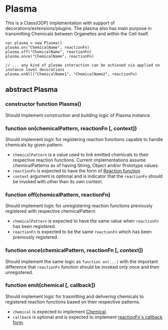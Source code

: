 # Plasma

This is a Class(OOP) implementation with support of decorations/extensions/plugins. The plasma also has main purpose in transmitting Chemicals between Organelles and within the Cell itself.

    var plasma = new Plasma()
    plasma.on("ChemicalName", reactionFn)
    plasma.off("ChemicalName", reactionFn)
    plasma.once("ChemicalName", reactionFn)
    
    // ... any kind of plasma interaction can be achieved via applied on instance level decorations
    plasma.onAll("ChemicalName1", "ChemicalName2", reactionFn)

## abstract Plasma

### constructor function Plasma()

Should implement construction and building logic of Plasma instance.

### function on(chemicalPattern, reactionFn [, context])

Should implement logic for registering reaction functions capable to handle chemicals by given pattern.

* `chemicalPattern` is a value used to link emitted chemicals to their respective reaction functions. Current implementations assume chemicalPatterns as of having String, Object and/or Prototype values.
* `reactionFn` is expected to have the form of [Reaction function](./Reacitons.md)
* `context` argument is optional and is indicator that the `reactionFn` should be invoked with other than its own context.

### function off(chemicalPattern, reactionFn)

Should implement logic for unregistering reaction functions previously registered with respective chemicalPattern.

* `chemicalPattern` is expected to have the same value when `reactionFn` has been registered.
* `reactionFn` is expected to be the same `reactionFn` which has been previously registered.

### function once(chemicalPattern, reactionFn [, context])

Should implement the same logic as `function on(...)` with the important difference that `reactionFn` function should be invoked only once and then unregistered.

### function emit(chemical [, callback])

Should implement logic for trasmitting and delivering chemicals to registered reaction functions based on their respective patterns.

* `chemical` is expected to implement [Chemical](./Chemica.md).
* `callback` is optional and is expected to implement [reactionFn's callback form](./Reactions.md).